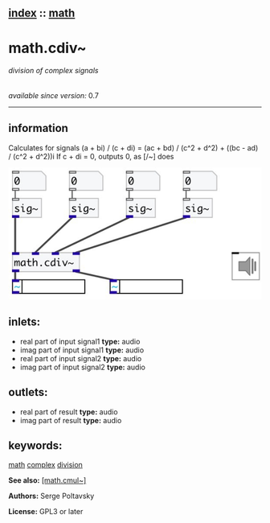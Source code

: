 [index](index.html) :: [math](category_math.html)
---

# math.cdiv~

###### division of complex signals

*available since version:* 0.7

---


## information
Calculates for signals (a + bi) / (c + di) = (ac + bd) / (c^2 + d^2) + ((bc - ad)
            / (c^2 + d^2))i
If c + di = 0, outputs 0, as [/~] does



[![example](../examples/img/math.cdiv~.jpg)](../examples/pd/math.cdiv~.pd)









## inlets:

* real part of input signal1 
__type:__ audio<br>
* imag part of input signal1 
__type:__ audio<br>
* real part of input signal2 
__type:__ audio<br>
* imag part of input signal2 
__type:__ audio<br>



## outlets:

* real part of result
__type:__ audio<br>
* imag part of result
__type:__ audio<br>



## keywords:

[math](keywords/math.html)
[complex](keywords/complex.html)
[division](keywords/division.html)



**See also:**
[\[math.cmul~\]](math.cmul~.html)




**Authors:** Serge Poltavsky




**License:** GPL3 or later





